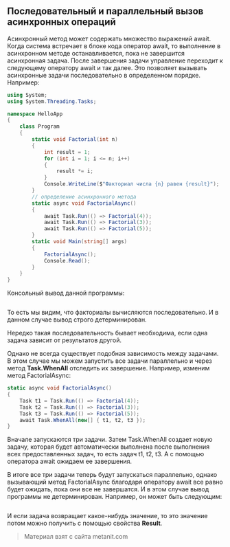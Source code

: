 ## Последовательный и параллельный вызов асинхронных операций

Асинхронный метод может содержать множество выражений await. Когда система встречает в блоке кода оператор await, то выполнение в асинхронном методе останавливается, пока не завершится асинхронная задача. После завершения задачи управление переходит к следующему оператору await и так далее. Это позволяет вызывать асинхронные задачи последовательно в определенном порядке. Например:

```cs
using System;
using System.Threading.Tasks;

namespace HelloApp
{
    class Program
    {
        static void Factorial(int n)
        {
            int result = 1;
            for (int i = 1; i <= n; i++)
            {
                result *= i;
            }
            Console.WriteLine($"Факториал числа {n} равен {result}");
        }
        // определение асинхронного метода
        static async void FactorialAsync()
        {
            await Task.Run(() => Factorial(4));
            await Task.Run(() => Factorial(3));
            await Task.Run(() => Factorial(5));
        }
        static void Main(string[] args)
        {
            FactorialAsync();
            Console.Read();
        }
    }
}
```

Консольный вывод данной программы:

```

```

То есть мы видим, что факториалы вычисляются последовательно. И в данном случае вывод строго детерминирован.

Нередко такая последовательность бывает необходима, если одна задача зависит от результатов другой.

Однако не всегда существует подобная зависимость между задачами. В этом случае мы можем запустить все задачи параллельно и через метод **Task.WhenAll** отследить их завершение. Например, изменим метод FactorialAsync:

```cs
static async void FactorialAsync()
{
    Task t1 = Task.Run(() => Factorial(4));
    Task t2 = Task.Run(() => Factorial(3));
    Task t3 = Task.Run(() => Factorial(5));
    await Task.WhenAll(new[] { t1, t2, t3 });
}
```

Вначале запускаются три задачи. Затем Task.WhenAll создает новую задачу, которая будет автоматически выполнена после выполнения всех предоставленных задач, то есть задач t1, t2, t3. А с помощью оператора await ожидаем ее завершения.

В итоге все три задачи теперь будут запускаться параллельно, однако вызывающий метод FactorialAsync благодаря оператору await все равно будет ожидать, пока они все не завершатся. И в этом случае вывод программы не детерминирован. Например, он может быть следующим:

```

```

И если задача возвращает какое-нибудь значение, то это значение потом можно получить с помощью свойства **Result**.


> Материал взят с сайта metanit.com